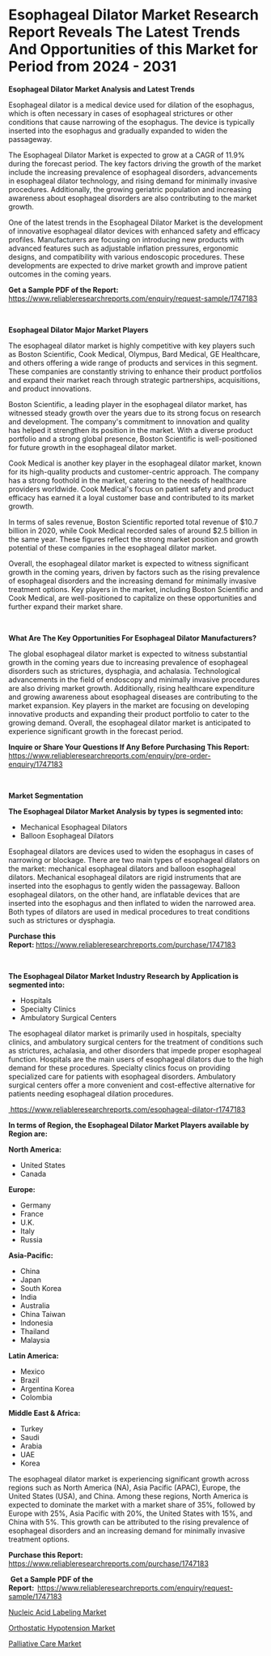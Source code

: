 <p><h1>Esophageal Dilator Market Research Report Reveals The Latest Trends And Opportunities of this Market for Period from 2024 - 2031</h1></p><p><strong>Esophageal Dilator Market Analysis and Latest Trends</strong></p>
<p><p>Esophageal dilator is a medical device used for dilation of the esophagus, which is often necessary in cases of esophageal strictures or other conditions that cause narrowing of the esophagus. The device is typically inserted into the esophagus and gradually expanded to widen the passageway.</p><p>The Esophageal Dilator Market is expected to grow at a CAGR of 11.9% during the forecast period. The key factors driving the growth of the market include the increasing prevalence of esophageal disorders, advancements in esophageal dilator technology, and rising demand for minimally invasive procedures. Additionally, the growing geriatric population and increasing awareness about esophageal disorders are also contributing to the market growth.</p><p>One of the latest trends in the Esophageal Dilator Market is the development of innovative esophageal dilator devices with enhanced safety and efficacy profiles. Manufacturers are focusing on introducing new products with advanced features such as adjustable inflation pressures, ergonomic designs, and compatibility with various endoscopic procedures. These developments are expected to drive market growth and improve patient outcomes in the coming years.</p></p>
<p><strong>Get a Sample PDF of the Report:&nbsp;</strong> <a href="https://www.reliableresearchreports.com/enquiry/request-sample/1747183">https://www.reliableresearchreports.com/enquiry/request-sample/1747183</a></p>
<p>&nbsp;</p>
<p><strong>Esophageal Dilator Major Market Players</strong></p>
<p><p>The esophageal dilator market is highly competitive with key players such as Boston Scientific, Cook Medical, Olympus, Bard Medical, GE Healthcare, and others offering a wide range of products and services in this segment. These companies are constantly striving to enhance their product portfolios and expand their market reach through strategic partnerships, acquisitions, and product innovations.</p><p>Boston Scientific, a leading player in the esophageal dilator market, has witnessed steady growth over the years due to its strong focus on research and development. The company's commitment to innovation and quality has helped it strengthen its position in the market. With a diverse product portfolio and a strong global presence, Boston Scientific is well-positioned for future growth in the esophageal dilator market.</p><p>Cook Medical is another key player in the esophageal dilator market, known for its high-quality products and customer-centric approach. The company has a strong foothold in the market, catering to the needs of healthcare providers worldwide. Cook Medical's focus on patient safety and product efficacy has earned it a loyal customer base and contributed to its market growth.</p><p>In terms of sales revenue, Boston Scientific reported total revenue of $10.7 billion in 2020, while Cook Medical recorded sales of around $2.5 billion in the same year. These figures reflect the strong market position and growth potential of these companies in the esophageal dilator market.</p><p>Overall, the esophageal dilator market is expected to witness significant growth in the coming years, driven by factors such as the rising prevalence of esophageal disorders and the increasing demand for minimally invasive treatment options. Key players in the market, including Boston Scientific and Cook Medical, are well-positioned to capitalize on these opportunities and further expand their market share.</p></p>
<p>&nbsp;</p>
<p><strong>What Are The Key Opportunities For Esophageal Dilator Manufacturers?</strong></p>
<p><p>The global esophageal dilator market is expected to witness substantial growth in the coming years due to increasing prevalence of esophageal disorders such as strictures, dysphagia, and achalasia. Technological advancements in the field of endoscopy and minimally invasive procedures are also driving market growth. Additionally, rising healthcare expenditure and growing awareness about esophageal diseases are contributing to the market expansion. Key players in the market are focusing on developing innovative products and expanding their product portfolio to cater to the growing demand. Overall, the esophageal dilator market is anticipated to experience significant growth in the forecast period.</p></p>
<p><strong>Inquire or Share Your Questions If Any Before Purchasing This Report:</strong> <a href="https://www.reliableresearchreports.com/enquiry/pre-order-enquiry/1747183">https://www.reliableresearchreports.com/enquiry/pre-order-enquiry/1747183</a></p>
<p>&nbsp;</p>
<p><strong>Market Segmentation</strong></p>
<p><strong>The Esophageal Dilator Market Analysis by types is segmented into:</strong></p>
<p><ul><li>Mechanical Esophageal Dilators</li><li>Balloon Esophageal Dilators</li></ul></p>
<p><p>Esophageal dilators are devices used to widen the esophagus in cases of narrowing or blockage. There are two main types of esophageal dilators on the market: mechanical esophageal dilators and balloon esophageal dilators. Mechanical esophageal dilators are rigid instruments that are inserted into the esophagus to gently widen the passageway. Balloon esophageal dilators, on the other hand, are inflatable devices that are inserted into the esophagus and then inflated to widen the narrowed area. Both types of dilators are used in medical procedures to treat conditions such as strictures or dysphagia.</p></p>
<p><strong>Purchase this Report:&nbsp;</strong><a href="https://www.reliableresearchreports.com/purchase/1747183">https://www.reliableresearchreports.com/purchase/1747183</a></p>
<p>&nbsp;</p>
<p><strong>The Esophageal Dilator Market Industry Research by Application is segmented into:</strong></p>
<p><ul><li>Hospitals</li><li>Specialty Clinics</li><li>Ambulatory Surgical Centers</li></ul></p>
<p><p>The esophageal dilator market is primarily used in hospitals, specialty clinics, and ambulatory surgical centers for the treatment of conditions such as strictures, achalasia, and other disorders that impede proper esophageal function. Hospitals are the main users of esophageal dilators due to the high demand for these procedures. Specialty clinics focus on providing specialized care for patients with esophageal disorders. Ambulatory surgical centers offer a more convenient and cost-effective alternative for patients needing esophageal dilation procedures.</p></p>
<p><a href="https://www.reliableresearchreports.com/esophageal-dilator-r1747183">&nbsp;https://www.reliableresearchreports.com/esophageal-dilator-r1747183</a></p>
<p><strong>In terms of Region, the Esophageal Dilator Market Players available by Region are:</strong></p>
<p>
    <p> <strong> North America: </strong>
        <ul>
            <li>United States</li>
            <li>Canada</li>
        </ul>
        </p> 
    <p> <strong> Europe: </strong>
        <ul>
            <li>Germany</li>
            <li>France</li>
            <li>U.K.</li>
            <li>Italy</li>
            <li>Russia</li>
        </ul>
        </p> 
    <p> <strong> Asia-Pacific: </strong>
        <ul>
            <li>China</li>
            <li>Japan</li>
            <li>South Korea</li>
            <li>India</li>
            <li>Australia</li>
            <li>China Taiwan</li>
            <li>Indonesia</li>
            <li>Thailand</li>
            <li>Malaysia</li>
        </ul>
        </p> 
    <p> <strong> Latin America: </strong>
        <ul>
            <li>Mexico</li>
            <li>Brazil</li>
            <li>Argentina Korea</li>
            <li>Colombia</li>
        </ul>
        </p> 
    <p> <strong> Middle East & Africa: </strong>
        <ul>
            <li>Turkey</li>
            <li>Saudi</li>
            <li>Arabia</li>
            <li>UAE</li>
            <li>Korea</li>
        </ul>
    </p>
    </p>
<p><p>The esophageal dilator market is experiencing significant growth across regions such as North America (NA), Asia Pacific (APAC), Europe, the United States (USA), and China. Among these regions, North America is expected to dominate the market with a market share of 35%, followed by Europe with 25%, Asia Pacific with 20%, the United States with 15%, and China with 5%. This growth can be attributed to the rising prevalence of esophageal disorders and an increasing demand for minimally invasive treatment options.</p></p>
<p><strong>Purchase this Report: </strong><a href="https://www.reliableresearchreports.com/purchase/1747183">https://www.reliableresearchreports.com/purchase/1747183</a></p>
<p>&nbsp;<strong>Get a Sample PDF of the Report:&nbsp;&nbsp;</strong><a href="https://www.reliableresearchreports.com/enquiry/request-sample/1747183">https://www.reliableresearchreports.com/enquiry/request-sample/1747183</a></p>
<p><strong></strong></p>
<p><p><a href="https://www.linkedin.com/pulse/nucleic-acid-labeling-market-analysis-its-cagr-segmentation-elzwf">Nucleic Acid Labeling Market</a></p><p><a href="https://www.linkedin.com/pulse/orthostatic-hypotension-market-size-outlook-forecast-2024-2031-lmdre">Orthostatic Hypotension Market</a></p><p><a href="https://www.linkedin.com/pulse/palliative-care-market-outlook-industry-overview-forecast-2024-jmiwf">Palliative Care Market</a></p></p>